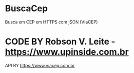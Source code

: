# BuscaCep
Busca em CEP em HTTPS com jSON (ViaCEP)

# CODE BY Robson V. Leite - https://www.upinside.com.br
API BY https://www.viacep.com.br
